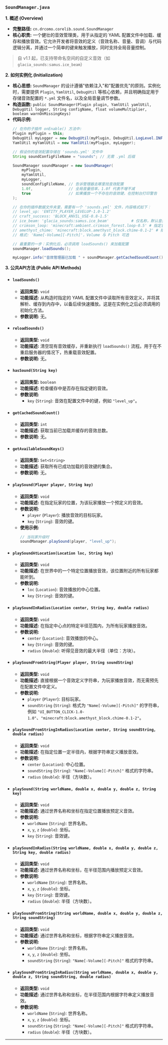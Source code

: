 ### `SoundManager.java`

**1. 概述 (Overview)**

  * **完整路径:** `cn.drcomo.corelib.sound.SoundManager`
  * **核心职责:** 一个健壮的音效管理类，用于从指定的 YAML 配置文件中加载、缓存和播放音效。它允许开发者将音效的定义（音效名称、音量、音调）与代码逻辑分离，并通过一个简单的键来触发播放，同时支持全局音量控制。
  > 自 v1.1 起，已支持带命名空间的自定义音效（如 `glacia_sounds:samus.ice_beam`）

**2. 如何实例化 (Initialization)**

  * **核心思想:** `SoundManager` 的设计遵循"依赖注入"和"配置优先"的原则。实例化时，需要提供 `Plugin`, `YamlUtil`, `DebugUtil` 等核心依赖，并且明确指定用于存储音效配置的 `*.yml` 文件名，以及全局音量调节参数。
  * **构造函数:** `public SoundManager(Plugin plugin, YamlUtil yamlUtil, DebugUtil logger, String configName, float volumeMultiplier, boolean warnOnMissingKeys)`
  * **代码示例:**
    ```java
    // 在你的子插件 onEnable() 方法中:
    Plugin myPlugin = this;
    DebugUtil myLogger = new DebugUtil(myPlugin, DebugUtil.LogLevel.INFO);
    YamlUtil myYamlUtil = new YamlUtil(myPlugin, myLogger);

    // 假设你的音效配置存储在 'sounds.yml' 文件中
    String soundConfigFileName = "sounds"; // 无需 .yml 后缀

    SoundManager soundManager = new SoundManager(
        myPlugin,
        myYamlUtil,
        myLogger,
        soundConfigFileName, // 告诉管理器去哪里找音效配置
        1.0f,                // 全局音量倍率，1.0f 代表不增不减
        true                 // 如果播放一个不存在的音效键，在控制台打印警告
    );

    // 在你的插件数据文件夹里，需要有一个 'sounds.yml' 文件，内容格式如下：
    // level_up: 'ENTITY_PLAYER_LEVELUP-1.0-1.2'
    // craft_success: 'BLOCK_ANVIL_USE-0.8-1.5'
    // ice_beam: 'glacia_sounds:samus.ice_beam'          # 仅名称，默认音量/音调皆为 1.0
    // crimson_loop: 'minecraft:ambient.crimson_forest.loop-0.5' # 指定音量，音调默认为 1.0
    // amethyst_chime: 'minecraft:block.amethyst_block.chime-0.1-2' # 指定音量与音调
    // 格式: 'Name[-Volume][-Pitch]'，Volume 与 Pitch 可选

    // 最重要的一步：实例化后，必须调用 loadSounds() 来加载配置
    soundManager.loadSounds();

    myLogger.info("音效管理器已加载 " + soundManager.getCachedSoundCount() + " 个音效。");
    ```

**3. 公共API方法 (Public API Methods)**

  * #### `loadSounds()`

      * **返回类型:** `void`
      * **功能描述:** 从构造时指定的 YAML 配置文件中读取所有音效定义，并将其解析、缓存到内存中，以备后续快速播放。这是在实例化之后必须调用的初始化方法。
      * **参数说明:** 无。

  * #### `reloadSounds()`

      * **返回类型:** `void`
      * **功能描述:** 清空现有音效缓存，并重新执行 `loadSounds()` 流程。用于在不重启服务器的情况下，热重载音效配置。
      * **参数说明:** 无。

  * #### `hasSound(String key)`

      * **返回类型:** `boolean`
      * **功能描述:** 检查缓存中是否存在指定键的音效。
      * **参数说明:**
          * `key` (`String`): 音效在配置文件中的键，例如 `"level_up"`。

  * #### `getCachedSoundCount()`

      * **返回类型:** `int`
      * **功能描述:** 获取当前已加载并缓存的音效总数。
      * **参数说明:** 无。

  * #### `getAvailableSoundKeys()`

      * **返回类型:** `Set<String>`
      * **功能描述:** 获取所有已成功加载的音效键的集合。
      * **参数说明:** 无。

  * #### `playSound(Player player, String key)`

      * **返回类型:** `void`
      * **功能描述:** 在指定玩家的位置，为该玩家播放一个预定义的音效。
      * **参数说明:**
          * `player` (`Player`): 播放音效的目标玩家。
          * `key` (`String`): 音效的键。
      * **使用示例:**
        ```java
        // 当玩家升级时
        soundManager.playSound(player, "level_up");
        ```

  * #### `playSoundAtLocation(Location loc, String key)`

      * **返回类型:** `void`
      * **功能描述:** 在世界中的一个特定位置播放音效，该位置附近的所有玩家都能听到。
      * **参数说明:**
          * `loc` (`Location`): 音效播放的中心位置。
          * `key` (`String`): 音效的键。

  * #### `playSoundInRadius(Location center, String key, double radius)`

      * **返回类型:** `void`
      * **功能描述:** 在指定中心点的特定半径范围内，为所有玩家播放音效。
      * **参数说明:**
          * `center` (`Location`): 音效播放的中心。
          * `key` (`String`): 音效的键。
          * `radius` (`double`): 听得见音效的最大半径（单位：方块）。

  * #### `playSoundFromString(Player player, String soundString)`

      * **返回类型:** `void`
      * **功能描述:** 直接根据一个音效定义字符串，为玩家播放音效，而无需预先在配置文件中定义。
      * **参数说明:**
          * `player` (`Player`): 目标玩家。
          * `soundString` (`String`): 格式为 `"Name[-Volume][-Pitch]"` 的字符串，例如 `"UI_BUTTON_CLICK-1.0-1.0"`、`"minecraft:block.amethyst_block.chime-0.1-2"`。

  * #### `playSoundFromStringInRadius(Location center, String soundString, double radius)`

      * **返回类型:** `void`
      * **功能描述:** 在指定位置一定半径内，根据字符串定义播放音效。
      * **参数说明:**
          * `center` (`Location`): 中心位置。
          * `soundString` (`String`): `"Name[-Volume][-Pitch]"` 格式的字符串。
          * `radius` (`double`): 半径（方块数）。

  * #### `playSound(String worldName, double x, double y, double z, String key)`

      * **返回类型:** `void`
      * **功能描述:** 通过世界名称和坐标在指定位置播放预定义音效。
      * **参数说明:**
          * `worldName` (`String`): 世界名称。
          * `x`, `y`, `z` (`double`): 坐标。
          * `key` (`String`): 音效键。

  * #### `playSoundInRadius(String worldName, double x, double y, double z, String key, double radius)`

      * **返回类型:** `void`
      * **功能描述:** 通过世界名称和坐标，在半径范围内播放预定义音效。
      * **参数说明:**
          * `worldName` (`String`): 世界名称。
          * `x`, `y`, `z` (`double`): 坐标。
          * `key` (`String`): 音效键。
          * `radius` (`double`): 半径（方块数）。

  * #### `playSoundFromString(String worldName, double x, double y, double z, String soundString)`

      * **返回类型:** `void`
      * **功能描述:** 通过世界名称和坐标，根据字符串定义播放音效。
      * **参数说明:**
          * `worldName` (`String`): 世界名称。
          * `x`, `y`, `z` (`double`): 坐标。
          * `soundString` (`String`): `"Name[-Volume][-Pitch]"` 格式的字符串。

  * #### `playSoundFromStringInRadius(String worldName, double x, double y, double z, String soundString, double radius)`

      * **返回类型:** `void`
      * **功能描述:** 通过世界名称和坐标，在半径范围内根据字符串定义播放音效。
      * **参数说明:**
          * `worldName` (`String`): 世界名称。
          * `x`, `y`, `z` (`double`): 坐标。
          * `soundString` (`String`): `"Name[-Volume][-Pitch]"` 格式的字符串。
          * `radius` (`double`): 半径（方块数）。

-----

